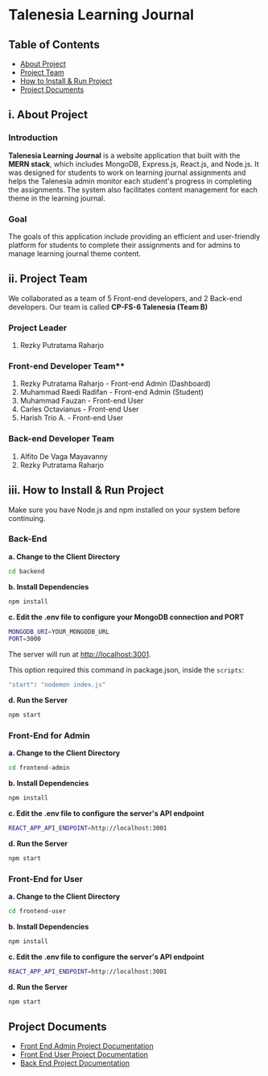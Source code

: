 # Talenesia Learning Journal

## Table of Contents

- [About Project](#i-about-project)
- [Project Team](#ii-project-team)
- [How to Install & Run Project](#iii-how-to-install--run-project)
- [Project Documents](#iv-how-to-install--run-project)

## i. About Project

### Introduction

**Talenesia Learning Journal** is a website application that built with the **MERN stack**, which includes MongoDB, Express.js, React.js, and Node.js. It was designed for students to work on learning journal assignments and helps the Talenesia admin monitor each student's progress in completing the assignments. The system also facilitates content management for each theme in the learning journal.

### Goal

The goals of this application include providing an efficient and user-friendly platform for students to complete their assignments and for admins to manage learning journal theme content.

## ii. Project Team

We collaborated as a team of 5 Front-end developers, and 2 Back-end developers. Our team is called **CP-FS-6 Talenesia (Team B)**

### Project Leader

1. Rezky Putratama Raharjo

### Front-end Developer Team\*\*

1. Rezky Putratama Raharjo - Front-end Admin (Dashboard)
2. Muhammad Raedi Radifan - Front-end Admin (Student)
3. Muhammad Fauzan - Front-end User
4. Carles Octavianus - Front-end User
5. Harish Trio A. - Front-end User

### Back-end Developer Team

1. Alfito De Vaga Mayavanny
2. Rezky Putratama Raharjo

## iii. How to Install & Run Project

Make sure you have Node.js and npm installed on your system before continuing.

### Back-End

**a. Change to the Client Directory**

```bash
cd backend
```

**b. Install Dependencies**

```bash
npm install
```

**c. Edit the .env file to configure your MongoDB connection and PORT**

```bash
MONGODB_URI=YOUR_MONGODB_URL
PORT=3000
```

The server will run at <http://localhost:3001>.

This option required this command in package.json, inside the `scripts`:

```bash
"start": "nodemon index.js"
```

**d. Run the Server**

```bash
npm start
```

### Front-End for Admin

**a. Change to the Client Directory**

```bash
cd frontend-admin
```

**b. Install Dependencies**

```bash
npm install
```

**c. Edit the .env file to configure the server's API endpoint**

```bash
REACT_APP_API_ENDPOINT=http://localhost:3001
```

**d. Run the Server**

```bash
npm start
```

### Front-End for User

**a. Change to the Client Directory**

```bash
cd frontend-user
```

**b. Install Dependencies**

```bash
npm install
```

**c. Edit the .env file to configure the server's API endpoint**

```bash
REACT_APP_API_ENDPOINT=http://localhost:3001
```

**d. Run the Server**

```bash
npm start
```

## Project Documents

- [Front End Admin Project Documentation](./frontend-admin/README.md)
- [Front End User Project Documentation](./frontend-user/README.md)
- [Back End Project Documentation](./backend/README.md)
